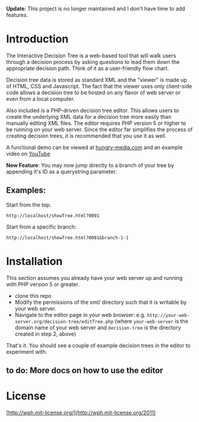 **Update**: This project is no longer maintained and I don't have time to add features.

# Introduction

The Interactive Decision Tree is a web-based tool that will walk users through a decision process by asking questions to lead them down the appropriate decision path. Think of it as a user-friendly flow chart.

Decision tree data is stored as standard XML and the "viewer" is made up of HTML, CSS and Javascript. The fact that the viewer uses only client-side code allows a decision tree to be hosted on any flavor of web server or even from a local computer.

Also included is a PHP-driven decision tree editor. This allows users to create the underlying XML data for a decision tree more easily than manually editing XML files. The editor requires PHP version 5 or higher to be running on your web server. Since the editor far simplifies the process of creating decision trees, it is recommended that you use it as well. 

A functional demo can be viewed at [hungry-media.com](http://www.hungry-media.com/code/interactive-decision-tree/demo.html?0001) and an example video on [YouTube](http://www.youtube.com/embed/ngcjYuJHZ4Q "View example on YouTube")

**New Feature**: You may now jump directly to a branch of your tree by appending it's ID as a querystring parameter.

## Examples:

Start from the top:
```
http://localhost/showTree.html?0001
```
Start from a specific branch:
```
http://localhost/showTree.html?0001&branch-1-1
```

# Installation

This section assumes you already have your web server up and running with PHP version 5 or greater.

+ clone this repo
+ Modify the permissions of the xml/ directory such that it is writable by your web server.
+ Navigate to the editor page in your web browser: 
	e.g. `http://your-web-server.org/decision-tree/editTree.php` 
	(where `your-web-server` is the domain name of your web server and `decision-tree` is the directory created in step 2, above)

That's it. You should see a couple of example decision trees in the editor to experiment with.

## to do: More docs on how to use the editor

# License

[http://wph.mit-license.org/](http://wph.mit-license.org/2011)
